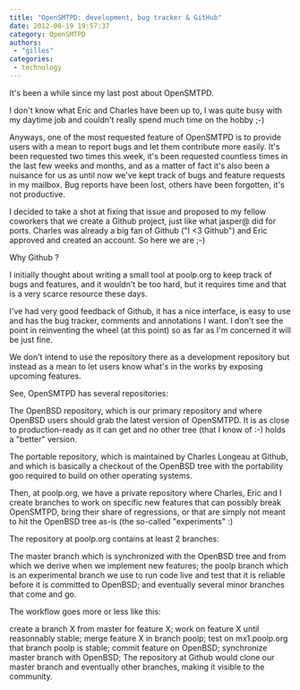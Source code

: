 ```yaml
---
title: "OpenSMTPD: development, bug tracker & GitHub"
date: 2012-06-19 19:57:37
category: OpenSMTPD
authors:
 - "gilles"
categories:
 - technology
---
```


It's been a while since my last post about OpenSMTPD.

I don't know what Eric and Charles have been up to, I was quite busy with my daytime job and couldn't really spend much time on the hobby ;-)

Anyways, one of the most requested feature of OpenSMTPD is to provide users with a mean to report bugs and let them contribute more easily. It's been requested two times this week, it's been requested countless times in the last few weeks and months, and as a matter of fact it's also been a nuisance for us as until now we've kept track of bugs and feature requests in my mailbox. Bug reports have been lost, others have been forgotten, it's not productive.

I decided to take a shot at fixing that issue and proposed to my fellow coworkers that we create a Github project, just like what jasper@ did for ports. Charles was already a big fan of Github ("I <3 Github") and Eric approved and created an account. So here we are ;-)

Why Github ?

I initially thought about writing a small tool at poolp.org to keep track of bugs and features, and it wouldn't be too hard, but it requires time and that is a very scarce resource these days.

I've had very good feedback of Github, it has a nice interface, is easy to use and has the bug tracker, comments and annotations I want. I don't see the point in reinventing the wheel (at this point) so as far as I'm concerned it will be just fine.

We don't intend to use the repository there as a development repository but instead as a mean to let users know what's in the works by exposing upcoming features.

See, OpenSMTPD has several repositories:

The OpenBSD repository, which is our primary repository and where OpenBSD users should grab the latest version of OpenSMTPD. It is as close to production-ready as it can get and no other tree (that I know of :-) holds a "better" version.

The portable repository, which is maintained by Charles Longeau at Github, and which is basically a checkout of the OpenBSD tree with the portability goo required to build on other operating systems.

Then, at poolp.org, we have a private repository where Charles, Eric and I create branches to work on specific new features that can possibly break OpenSMTPD, bring their share of regressions, or that are simply not meant to hit the OpenBSD tree as-is (the so-called "experiments" :)

The repository at poolp.org contains at least 2 branches:

The master branch which is synchronized with the OpenBSD tree and from which we derive when we implement new features; the poolp branch which is an experimental branch we use to run code live and test that it is reliable before it is committed to OpenBSD; and eventually several minor branches that come and go.

The workflow goes more or less like this:

create a branch X from master for feature X;
work on feature X until reasonnably stable;
merge feature X in branch poolp;
test on mx1.poolp.org that branch poolp is stable;
commit feature on OpenBSD;
synchronize master branch with OpenBSD;
The repository at Github would clone our master branch and eventually other branches, making it visible to the community.
